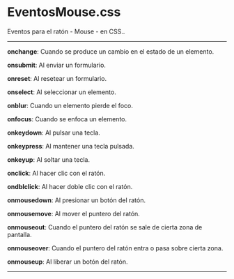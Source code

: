 # EventosMouse.css
Eventos para el ratón - Mouse - en CSS..
<hr>

**onchange**: Cuando se produce un cambio en el estado de un elemento.

**onsubmit**: Al enviar un formulario.

**onreset**: Al resetear un formulario.

**onselect**: Al seleccionar un elemento.

**onblur**: Cuando un elemento pierde el foco.

**onfocus**: Cuando se enfoca un elemento.

**onkeydown**: Al pulsar una tecla.

**onkeypress**: Al mantener una tecla pulsada.

**onkeyup**: Al soltar una tecla.

**onclick**: Al hacer clic con el ratón.

**ondblclick**: Al hacer doble clic con el ratón.

**onmousedown**: Al presionar un botón del ratón.

**onmousemove**: Al mover el puntero del ratón.

**onmouseout**: Cuando el puntero del ratón se sale de cierta zona de pantalla.

**onmouseover**: Cuando el puntero del ratón entra o pasa sobre cierta zona.

**onmouseup**: Al liberar un botón del ratón.

<hr>
